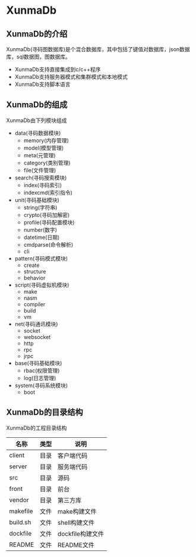 # XunmaDb

## XunmaDb的介绍

XunmaDb(寻码图数据库)是个混合数据库，其中包括了键值对数据库，json数据库，sql数据图，图数据库。

* XunmaDb支持直接集成到c/c++程序
* XunmaDb支持服务器模式和集群模式和本地模式
* XunmaDb支持脚本语言

## XunmaDb的组成

XunmaDb由下列模块组成

* data(寻码数据模块)
  * memory(内存管理)
  * model(模型管理)
  * meta(元管理)
  * category(类别管理)
  * file(文件管理)
* search(寻码搜索模块)
  * index(寻码索引)
  * indexcmd(索引指令)
* unit(寻码基础模块)
  * string(字符串)
  * crypto(寻码加解密)
  * profile(寻码配置模块)
  * number(数字)
  * datetime(日期)
  * cmdparse(命令解析)
  * cli
* pattern(寻码模式模块)
  * create
  * structure
  * behavior
* script(寻码虚拟机模块)
  * make
  * nasm
  * compiler
  * build
  * vm
* net(寻码通讯模块)
  * socket
  * websocket
  * http
  * rpc
  * jrpc
* base(寻码基础模块)
  * rbac(权限管理)
  * log(日志管理)
* system(寻码系统模块)
  * boot

## XunmaDb的目录结构

XunmaDb的工程目录结构

|名称|类型|说明|
|--|--|--|
|client|目录|客户端代码|
|server|目录|服务端代码|
|src|目录|源码|
|front|目录|前台|
|vendor|目录|第三方库|
|makefile|文件|make构建文件|
|build.sh|文件|shell构建文件|
|dockfile|文件|dockfile构建文件|
|README|文件|README文件|
